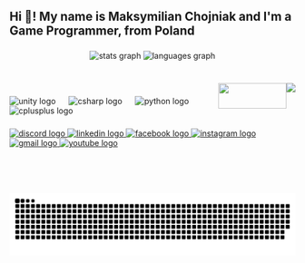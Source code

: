 <h2 align="left">Hi 👋! My name is Maksymilian Chojniak and I'm a Game Programmer, from Poland</h2>

###

<div align="center">
  <img src="https://github-readme-stats.vercel.app/api?username=MaksChojniak&hide_title=false&hide_rank=false&show_icons=true&include_all_commits=true&count_private=true&disable_animations=false&theme=dark&locale=en&hide_border=false" height="150" alt="stats graph"  />
  <img src="https://github-readme-stats.vercel.app/api/top-langs?username=MaksChojniak&locale=en&hide_title=false&layout=compact&card_width=320&langs_count=5&theme=dark&hide_border=false" height="150" alt="languages graph"  />
</div>

###

<br clear="both">

<div width="200" >
  <img vertical-align="middle" align="right" height="150" src="https://scontent-waw2-1.xx.fbcdn.net/v/t39.30808-6/306528711_1278509896334371_6107974676541668775_n.jpg?_nc_cat=108&ccb=1-7&_nc_sid=6ee11a&_nc_ohc=mNCG0v-KEfUQ7kNvgENRmc1&_nc_zt=23&_nc_ht=scontent-waw2-1.xx&_nc_gid=Aw8JLZGuMVqicKMdo2s2kLP&oh=00_AYAVQ_0o27x0ikcwptzsBlZETSHjkcaGUTeffLGHP5uJ8Q&oe=67B2F918"  />

  <img vertical-align="middle" align="right" width="120" height="45" src="https://profile-counter.glitch.me/MaksChojniak/count.svg?"  />
</div>

###

<div align="left">
  <img src="https://cdn.jsdelivr.net/gh/devicons/devicon/icons/unity/unity-original.svg" height="40" alt="unity logo"  />
  <img width="15" />
  <img src="https://cdn.jsdelivr.net/gh/devicons/devicon/icons/csharp/csharp-original.svg" height="40" alt="csharp logo"  />
  <img width="15" />
  <img src="https://cdn.jsdelivr.net/gh/devicons/devicon/icons/python/python-original.svg" height="40" alt="python logo"  />
  <img width="15" />
  <img src="https://cdn.jsdelivr.net/gh/devicons/devicon/icons/cplusplus/cplusplus-original.svg" height="40" alt="cplusplus logo"  />
</div>

###

<div align="left">
  <a href="https://discord.com/users/:545274748834283521" target="_blank">
    <img src="https://img.shields.io/static/v1?message=Discord&logo=discord&label=&color=7289DA&logoColor=white&labelColor=&style=for-the-badge" height="35" alt="discord logo"  />
  </a>
  <a href="https://www.linkedin.com/in/maks-chojniak-123433217/" target="_blank">
    <img src="https://img.shields.io/static/v1?message=LinkedIn&logo=linkedin&label=&color=0077B5&logoColor=white&labelColor=&style=for-the-badge" height="35" alt="linkedin logo"  />
  </a>
  <a href="https://www.facebook.com/maksymilian.chojniak.1/" target="_blank">
    <img src="https://img.shields.io/static/v1?message=Facebook&logo=facebook&label=&color=1877F2&logoColor=white&labelColor=&style=for-the-badge" height="35" alt="facebook logo"  />
  </a>
  <a href="https://www.instagram.com/maksymilianchojniak/" target="_blank">
    <img src="https://img.shields.io/static/v1?message=Instagram&logo=instagram&label=&color=E4405F&logoColor=white&labelColor=&style=for-the-badge" height="35" alt="instagram logo"  />
  </a>
  <a href="maksgamedev@gmail.com" target="_blank">
    <img src="https://img.shields.io/static/v1?message=Gmail&logo=gmail&label=&color=D14836&logoColor=white&labelColor=&style=for-the-badge" height="35" alt="gmail logo"  />
  </a>
  <a href="https://www.youtube.com/@TwinTechTitans" target="_blank">
    <img src="https://img.shields.io/static/v1?message=Youtube&logo=youtube&label=&color=FF0000&logoColor=white&labelColor=&style=for-the-badge" height="35" alt="youtube logo"  />
  </a>
</div>

###

<br clear="both">

###

<br clear="both">

<img src="https://raw.githubusercontent.com/MaksChojniak/MaksChojniak/output/snake.svg" alt="Snake animation" />

###
